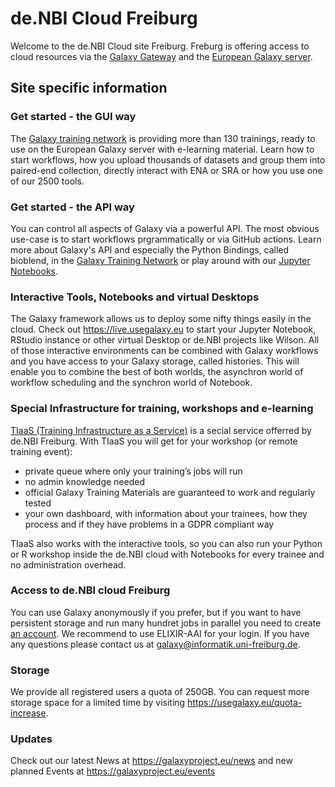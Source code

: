 # de.NBI Cloud Freiburg

Welcome to the de.NBI Cloud site Freiburg. Freburg is offering access to cloud resources
via the [Galaxy Gateway](https://galaxyproject.org) and the [European Galaxy server](https://usegalaxy.eu).


## Site specific information

### Get started - the GUI way

The [Galaxy training network](https://training.galaxyproject.org) is providing more than 130 trainings, ready to use on the European Galaxy server with e-learning material. Learn how to start workflows, how you upload thousands of datasets and group them into paired-end collection, directly interact with
ENA or SRA or how you use one of our 2500 tools.

### Get started - the API way

You can control all aspects of Galaxy via a powerful API. The most obvious use-case is to start workflows prgrammatically or via GitHub actions.
Learn more about Galaxy's API and especially the Python Bindings, called bioblend, in the [Galaxy Training Network](https://training.galaxyproject.org/training-material/topics/dev/tutorials/bioblend-api/) or play around with our [Jupyter Notebooks](https://mybinder.org/v2/gh/nsoranzo/bioblend-tutorial/master).

### Interactive Tools, Notebooks and virtual Desktops

The Galaxy framework allows us to deploy some nifty things easily in the cloud. Check out https://live.usegalaxy.eu to start your Jupyter Notebook, RStudio instance
or other virtual Desktop or de.NBI projects like Wilson. All of those interactive environments can be combined with Galaxy workflows and you have access to
your Galaxy storage, called histories. This will enable you to combine the best of both worlds, the asynchron world of workflow scheduling
and the synchron world of Notebook.

### Special Infrastructure for training, workshops and e-learning

[TIaaS (Training Infrastructure as a Service)](https://galaxyproject.eu/tiaas) is a secial service offerred by de.NBI Freiburg. With TIaaS
you will get for your workshop (or remote training event):

* private queue where only your training’s jobs will run
* no admin knowledge needed
* official Galaxy Training Materials are guaranteed to work and regularly tested
* your own dashboard, with information about your trainees, how they process and if they have problems in a GDPR compliant way

TIaaS also works with the interactive tools, so you can also run your Python or R workshop inside the de.NBI cloud with Notebooks for every trainee and
no administration overhead.

### Access to de.NBI cloud Freiburg

You can use Galaxy anonymously if you prefer, but if you want to have persistent storage and run many hundret
jobs in parallel you need to create [an account](https://usegalaxy.eu/login). We recommend to use ELIXIR-AAI for your login.
If you have any questions please contact us at galaxy@informatik.uni-freiburg.de.

### Storage

We provide all registered users a quota of 250GB. You can request more storage space for a limited time by visiting https://usegalaxy.eu/quota-increase. 


### Updates

Check out our latest News at https://galaxyproject.eu/news and new planned Events at https://galaxyproject.eu/events
